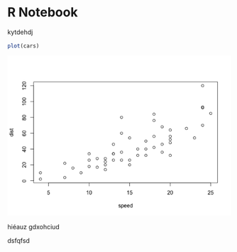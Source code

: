 R Notebook
================

kytdehdj

``` r
plot(cars)
```

![](test_github_files/figure-gfm/unnamed-chunk-1-1.png)<!-- -->

hiéauz gdxohciud

dsfqfsd
